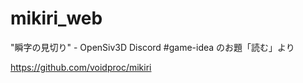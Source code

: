 # mikiri_web
"瞬字の見切り" - OpenSiv3D Discord #game-idea のお題「読む」より

https://github.com/voidproc/mikiri

